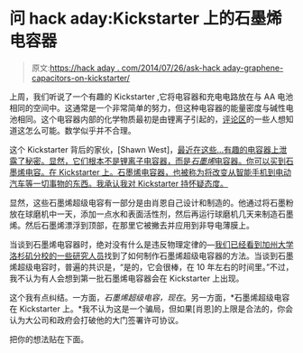 # 问 hack aday:Kickstarter 上的石墨烯电容器

> 原文:[https://hack aday . com/2014/07/26/ask-hack aday-graphene-capacitors-on-kickstarter/](https://hackaday.com/2014/07/26/ask-hackaday-graphene-capacitors-on-kickstarter/)

上周，我们听说了一个有趣的 Kickstarter ,它将电容器和充电电路放在与 AA 电池相同的空间中。这通常是一个非常简单的努力，但这种电容器的能量密度与碱性电池相同。这个电容器内部的化学物质最初是由锂离子引起的，[评论区](http://hackaday.com/2014/07/17/a-lithium-ion-supercapacitor-battery/#comments)的一些人想知道这怎么可能。数学似乎并不合理。

这个 Kickstarter 背后的家伙，[Shawn West]，[最近在这些…有趣的电容器上泄露了秘密。显然，它们根本不是锂离子电容器，而是*石墨烯*电容器。你可以买到石墨烯电容。在 Kickstarter 上。石墨烯电容器，也被称为将改变从智能手机到电动汽车等一切事物的东西。我承认我对 Kickstarter 持怀疑态度。](https://www.kickstarter.com/projects/shawnpwest/30-second-charging-rechargeable-battery/posts/926386)

显然，这些石墨烯超级电容有一部分是由肖恩自己设计和制造的。他通过将石墨粉放在球磨机中一天，添加一点水和表面活性剂，然后再运行球磨机几天来制造石墨烯。然后石墨烯漂浮到顶部，在那里它被撇去并应用到非导电薄膜上。

当谈到石墨烯电容器时，绝对没有什么是违反物理定律的—[我们已经看到加州大学洛杉矶分校的一些研究人员](http://hackaday.com/2012/12/21/making-graphene-with-a-dvd-burner/)找到了如何制作石墨烯超级电容器的方法。当谈到石墨烯超级电容时，普遍的共识是，“是的，它会很棒，在 10 年左右的时间里。”不过，我不认为有人会想到第一批石墨烯电容器会在 Kickstarter 上出现。

这个我有点纠结。一方面，*石墨烯超级电容，现在*。另一方面，*石墨烯超级电容在 Kickstarter 上。*我不认为这是一个骗局，但如果[肖恩]的上限是合法的，你会认为大公司和政府会打破他的大门签署许可协议。

把你的想法贴在下面。